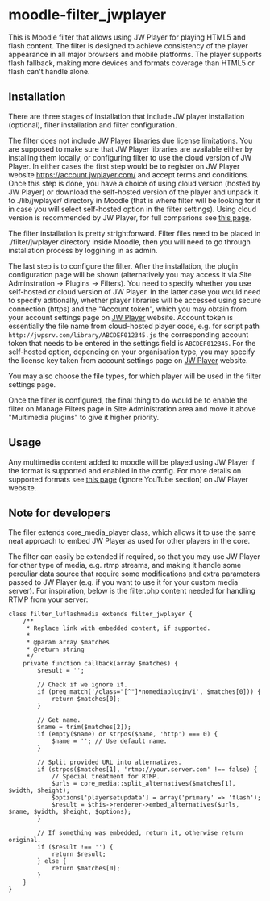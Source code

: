 moodle-filter_jwplayer
======================

This is Moodle filter that allows using JW Player for playing HTML5 and flash
content. The filter is designed to achieve consistency of the player appearance
in all major browsers and mobile platforms. The player supports flash fallback,
making more devices and formats coverage than HTML5 or flash can't handle alone.

Installation
------------

There are three stages of installation that include JW player installation
(optional), filter installation and filter configuration.

The filter does not include JW Player libraries due license limitations. You
are supposed to make sure that JW Player libraries are available either by
installing them locally, or configuring filter to use the cloud version of JW
Player. In either cases the first step would be to register on JW Player
website https://account.jwplayer.com/ and accept terms and conditions. Once
this step is done, you have a choice of using cloud version (hosted by JW
Player) or download the self-hosted version of the player and unpack it to
./lib/jwplayer/ directory in Moodle (that is where filter will be looking for
it in case you will select self-hosted option in the filter settings). Using
cloud version is recommended by JW Player, for full comparions see [this
page](http://www.longtailvideo.com/support/jw-player/31770/cloud-hosted-vs-self-hosted-jw-player).

The filter installation is pretty strightforward. Filter files need to be
placed in ./filter/jwplayer directory inside Moodle, then you will need to go
through installation process by loggining in as admin.

The last step is to configure the filter. After the installation, the plugin
configuration page will be shown (alternatively you may access it via Site
Adminstration -> Plugins -> Filters). You need to specify whether you use
self-hosted or cloud version of JW Player. In the latter case you would need to
specify aditionally, whether player libraries will be accessed using secure
connection (https) and the "Account token", which you may obtain from your
account settings page on [JW Player](https://account.jwplayer.com/#/account)
website. Account token is essentially the file name from cloud-hosted player
code, e.g. for script path `http://jwpsrv.com/library/ABCDEF012345.js` the
corresponding account token that needs to be entered in the settings field is
`ABCDEF012345`. For the self-hosted option, depending on your organisation type,
you may specify the license key taken from account settings page on [JW Player](https://account.jwplayer.com/#/account) website. 

You may also choose the file types, for which player will be used in the filter settings page.

Once the filter is configured, the final thing to do would be to enable the
filter on Manage Filters  page in Site Administration area and move it above
"Multimedia plugins" to give it higher priority.

Usage
-----

Any multimedia content added to moodle will be played using JW Player if the
format is supported and enabled in the config. For more details on supported
formats see [this page](http://www.longtailvideo.com/support/jw-player/28836/media-format-support)
(ignore YouTube section) on JW Player website.

Note for developers
-------------------

The filer extends core_media_player class, which allows it to use the same neat
approach to embed JW Player as used for other players in the core.

The filter can easily be extended if required, so that you may use JW Player
for other type of media, e.g. rtmp streams, and making it handle some perculiar
data source that require some modifications and extra parameters passed to JW
Player (e.g. if you want to use it for your custom media server). For
inspiration, below is the filter.php content needed for handling RTMP from your
server:
```
class filter_luflashmedia extends filter_jwplayer {
    /**
     * Replace link with embedded content, if supported.
     *
     * @param array $matches
     * @return string
     */
    private function callback(array $matches) {
        $result = '';

        // Check if we ignore it.
        if (preg_match('/class="[^"]*nomediaplugin/i', $matches[0])) {
            return $matches[0];
        }

        // Get name.
        $name = trim($matches[2]);
        if (empty($name) or strpos($name, 'http') === 0) {
            $name = ''; // Use default name.
        }

        // Split provided URL into alternatives.
        if (strpos($matches[1], 'rtmp://your.server.com' !== false) {
            // Special treatment for RTMP.
            $urls = core_media::split_alternatives($matches[1], $width, $height);
            $options['playersetupdata'] = array('primary' => 'flash');
            $result = $this->renderer->embed_alternatives($urls, $name, $width, $height, $options);
        }

        // If something was embedded, return it, otherwise return original.
        if ($result !== '') {
            return $result;
        } else {
            return $matches[0];
        }
    }
}
```
